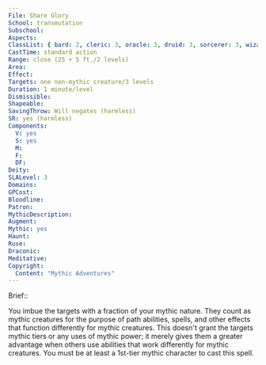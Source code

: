 ```yaml
---
File: Share Glory
School: transmutation
Subschool: 
Aspects: 
ClassList: { bard: 2, cleric: 3, oracle: 3, druid: 3, sorcerer: 3, wizard: 3, summoner: 2, unchained summoner: 2, witch: 3, psychic: 3, medium: 1 }
CastTime: standard action
Range: close (25 + 5 ft./2 levels)
Area: 
Effect: 
Targets: one non-mythic creature/3 levels
Duration: 1 minute/level
Dismissible: 
Shapeable: 
SavingThrow: Will negates (harmless)
SR: yes (harmless)
Components:
  V: yes
  S: yes
  M: 
  F: 
  DF: 
Deity: 
SLALevel: 3
Domains: 
GPCost: 
Bloodline: 
Patron: 
MythicDescription: 
Augment: 
Mythic: yes
Haunt: 
Ruse: 
Draconic: 
Meditative: 
Copyright:
  Content: "Mythic Adventures"
---
```

Brief:: 

You imbue the targets with a fraction of your mythic nature. They count as mythic creatures for the purpose of path abilities, spells, and other effects that function differently for mythic creatures. This doesn't grant the targets mythic tiers or any uses of mythic power; it merely gives them a greater advantage when others use abilities that work differently for mythic creatures. You must be at least a 1st-tier mythic character to cast this spell.
